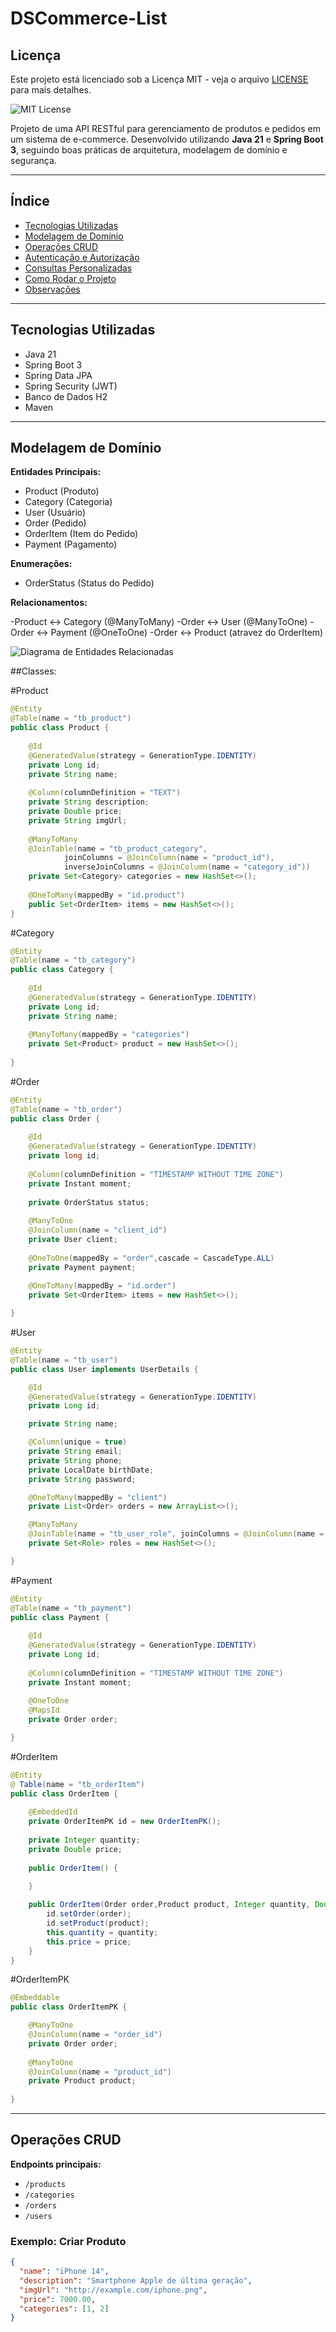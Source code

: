 # DSCommerce-List

## Licença

Este projeto está licenciado sob a Licença MIT - veja o arquivo [LICENSE](./LICENSE) para mais detalhes.

![MIT License](https://img.shields.io/npm/l/react)


Projeto de uma API RESTful para gerenciamento de produtos e pedidos em um sistema de e-commerce. Desenvolvido utilizando **Java 21** e **Spring Boot 3**, seguindo boas práticas de arquitetura, modelagem de domínio e segurança.

---

## Índice

- [Tecnologias Utilizadas](#tecnologias-utilizadas)
- [Modelagem de Domínio](#modelagem-de-domínio)
- [Operações CRUD](#operações-crud)
- [Autenticação e Autorização](#autenticação-e-autorização)
- [Consultas Personalizadas](#consultas-personalizadas)
- [Como Rodar o Projeto](#como-rodar-o-projeto)
- [Observações](#observações)

---

## Tecnologias Utilizadas

- Java 21
- Spring Boot 3
- Spring Data JPA
- Spring Security (JWT)
- Banco de Dados H2
- Maven

---

## Modelagem de Domínio


**Entidades Principais:**

- Product (Produto)
- Category (Categoria)
- User (Usuário)
- Order (Pedido)
- OrderItem (Item do Pedido)
- Payment (Pagamento)

**Enumerações:**

- OrderStatus (Status do Pedido)

**Relacionamentos:**

-Product ↔ Category (@ManyToMany)
-Order ↔ User (@ManyToOne)
-Order ↔ Payment (@OneToOne)
-Order ↔ Product (atravez do OrderItem)

![Diagrama de Entidades Relacionadas](imagens/M-relacional.png)

> 

##Classes:

#Product
```java
@Entity
@Table(name = "tb_product")
public class Product {
	
	@Id
    @GeneratedValue(strategy = GenerationType.IDENTITY)
	private Long id;
	private String name;
	
	@Column(columnDefinition = "TEXT")
	private String description;
	private Double price;
	private String imgUrl;
	
	@ManyToMany
	@JoinTable(name = "tb_product_category",
	        joinColumns = @JoinColumn(name = "product_id"),
	        inverseJoinColumns = @JoinColumn(name = "category_id"))
	private Set<Category> categories = new HashSet<>();
	
	@OneToMany(mappedBy = "id.product")
	public Set<OrderItem> items = new HashSet<>();
}
```

#Category
```java
@Entity
@Table(name = "tb_category")
public class Category {
	
	@Id
    @GeneratedValue(strategy = GenerationType.IDENTITY)
	private Long id;
	private String name;
	
	@ManyToMany(mappedBy = "categories")
	private Set<Product> product = new HashSet<>();
	
}


```

#Order
```java
@Entity
@Table(name = "tb_order")
public class Order {
	
	@Id
    @GeneratedValue(strategy = GenerationType.IDENTITY)
	private long id;
	
	@Column(columnDefinition = "TIMESTAMP WITHOUT TIME ZONE")
	private Instant moment;
	
	private OrderStatus status;
	
	@ManyToOne
	@JoinColumn(name = "client_id")
	private User client;
	
	@OneToOne(mappedBy = "order",cascade = CascadeType.ALL)
	private Payment payment;
	
	@OneToMany(mappedBy = "id.order")
	private Set<OrderItem> items = new HashSet<>();

}

```

#User
```java
@Entity
@Table(name = "tb_user")
public class User implements UserDetails {

	@Id
	@GeneratedValue(strategy = GenerationType.IDENTITY)
	private Long id;

	private String name;

	@Column(unique = true)
	private String email;
	private String phone;
	private LocalDate birthDate;
	private String password;

	@OneToMany(mappedBy = "client")
	private List<Order> orders = new ArrayList<>();

	@ManyToMany
	@JoinTable(name = "tb_user_role", joinColumns = @JoinColumn(name = "user_id"), inverseJoinColumns = @JoinColumn(name = "role_id"))
	private Set<Role> roles = new HashSet<>();

}

```

#Payment
```java
@Entity
@Table(name = "tb_payment")
public class Payment {
	
	@Id
    @GeneratedValue(strategy = GenerationType.IDENTITY)
	private Long id;
	
	@Column(columnDefinition = "TIMESTAMP WITHOUT TIME ZONE")
	private Instant moment;
	
	@OneToOne
	@MapsId
	private Order order;

}

```

#OrderItem
```java
@Entity
@ Table(name = "tb_orderItem")
public class OrderItem {
	
	@EmbeddedId
	private OrderItemPK id = new OrderItemPK();
	
	private Integer quantity;
	private Double price;
	
	public OrderItem() {
		
	}

	public OrderItem(Order order,Product product, Integer quantity, Double price) {
		id.setOrder(order);
		id.setProduct(product);
		this.quantity = quantity;
		this.price = price;
	}
}

```

#OrderItemPK
```java
@Embeddable
public class OrderItemPK {

	@ManyToOne
	@JoinColumn(name = "order_id")
	private Order order;
	
	@ManyToOne
	@JoinColumn(name = "product_id")
	private Product product;
	
}

```
---

## Operações CRUD

**Endpoints principais:**

- `/products`
- `/categories`
- `/orders`
- `/users`

### Exemplo: Criar Produto

```json
{
  "name": "iPhone 14",
  "description": "Smartphone Apple de última geração",
  "imgUrl": "http://example.com/iphone.png",
  "price": 7000.00,
  "categories": [1, 2]
}
